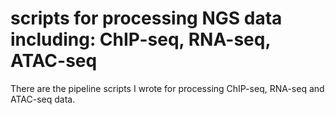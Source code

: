 # scripts for processing NGS data including: ChIP-seq, RNA-seq, ATAC-seq

There are the pipeline scripts I wrote for processing ChIP-seq, RNA-seq and ATAC-seq data.
